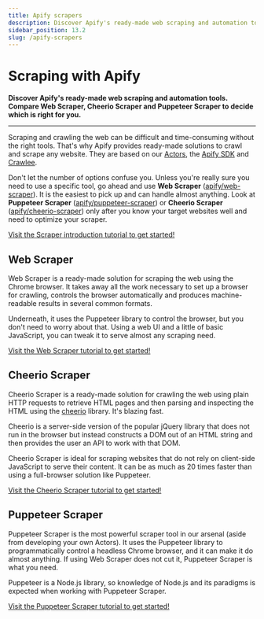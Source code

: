 ```yaml
---
title: Apify scrapers
description: Discover Apify's ready-made web scraping and automation tools. Compare Web Scraper, Cheerio Scraper and Puppeteer Scraper to decide which is right for you.
sidebar_position: 13.2
slug: /apify-scrapers
---
```


# Scraping with Apify

**Discover Apify's ready-made web scraping and automation tools. Compare Web Scraper, Cheerio Scraper and Puppeteer Scraper to decide which is right for you.**

---

Scraping and crawling the web can be difficult and time-consuming without the right tools. That's why Apify provides ready-made solutions to crawl and scrape any website. They are based on our [Actors](https://apify.com/actors), the [Apify SDK](/sdk/js) and [Crawlee](https://crawlee.dev/).

Don't let the number of options confuse you. Unless you're really sure you need to use a specific tool, go ahead and use **Web Scraper** ([apify/web-scraper](./web_scraper.md)). It is the easiest to pick up and can handle almost anything. Look at **Puppeteer Scraper** ([apify/puppeteer-scraper](./puppeteer_scraper.md)) or **Cheerio Scraper** ([apify/cheerio-scraper](./cheerio_scraper.md)) only after you know your target websites well and need to optimize your scraper.

[Visit the Scraper introduction tutorial to get started!](./getting_started.md)

## [](#web-scraper)Web Scraper

Web Scraper is a ready-made solution for scraping the web using the Chrome browser. It takes away all the work necessary to set up a browser for crawling, controls the browser automatically and produces machine-readable results in several common formats.

Underneath, it uses the Puppeteer library to control the browser, but you don't need to worry about that. Using a web UI and a little of basic JavaScript, you can tweak it to serve almost any scraping need.

[Visit the Web Scraper tutorial to get started!](./web_scraper.md)

## [](#cheerio-scraper)Cheerio Scraper

Cheerio Scraper is a ready-made solution for crawling the web using plain HTTP requests to retrieve HTML pages and then parsing and inspecting the HTML using the [cheerio](https://www.npmjs.com/package/cheerio) library. It's blazing fast.

Cheerio is a server-side version of the popular jQuery library that does not run in the browser but instead constructs a DOM out of an HTML string and then provides the user an API to work with that DOM.

Cheerio Scraper is ideal for scraping websites that do not rely on client-side JavaScript to serve their content. It can be as much as 20 times faster than using a full-browser solution like Puppeteer.

[Visit the Cheerio Scraper tutorial to get started!](./cheerio_scraper.md)

## [](#puppeteer-scraper)Puppeteer Scraper

Puppeteer Scraper is the most powerful scraper tool in our arsenal (aside from developing your own Actors). It uses the Puppeteer library to programmatically control a headless Chrome browser, and it can make it do almost anything. If using Web Scraper does not cut it, Puppeteer Scraper is what you need.

Puppeteer is a Node.js library, so knowledge of Node.js and its paradigms is expected when working with Puppeteer Scraper.

[Visit the Puppeteer Scraper tutorial to get started!](./puppeteer_scraper.md)
